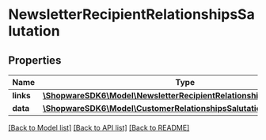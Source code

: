 # NewsletterRecipientRelationshipsSalutation

## Properties
Name | Type | Description | Notes
------------ | ------------- | ------------- | -------------
**links** | [**\ShopwareSDK6\Model\NewsletterRecipientRelationshipsSalutationLinks**](NewsletterRecipientRelationshipsSalutationLinks.md) |  | [optional] 
**data** | [**\ShopwareSDK6\Model\CustomerRelationshipsSalutationData**](CustomerRelationshipsSalutationData.md) |  | [optional] 

[[Back to Model list]](../../README.md#documentation-for-models) [[Back to API list]](../../README.md#documentation-for-api-endpoints) [[Back to README]](../../README.md)

